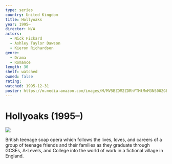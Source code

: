 ```yaml
---
type: series
country: United Kingdom
title: Hollyoaks
year: 1995–
director: N/A
actors:
  - Nick Pickard
  - Ashley Taylor Dawson
  - Kieron Richardson
genre:
  - Drama
  - Romance
length: 30
shelf: watched
owned: false
rating:
watched: 1995-12-31
poster: https://m.media-amazon.com/images/M/MV5BZDM2ZDRhYTMtMmM3NS00ZGEyLWFlNjEtNzY3MjYwZDdlYjAzXkEyXkFqcGc@._V1_SX300.jpg
---
```


# Hollyoaks (1995–)

![](https://m.media-amazon.com/images/M/MV5BZDM2ZDRhYTMtMmM3NS00ZGEyLWFlNjEtNzY3MjYwZDdlYjAzXkEyXkFqcGc@._V1_SX300.jpg)

British teenage soap opera which follows the lives, loves, and careers of a group of teenage friends and their families as they graduate through GCSEs, A-Levels, and College into the world of work in a fictional village in England.